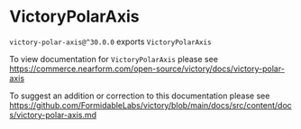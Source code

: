 # VictoryPolarAxis

`victory-polar-axis@^30.0.0` exports `VictoryPolarAxis`

To view documentation for `VictoryPolarAxis` please see https://commerce.nearform.com/open-source/victory/docs/victory-polar-axis

To suggest an addition or correction to this documentation please see https://github.com/FormidableLabs/victory/blob/main/docs/src/content/docs/victory-polar-axis.md
